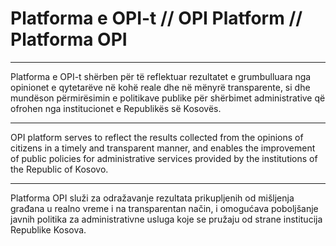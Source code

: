 # Platforma e OPI-t // OPI Platform // Platforma OPI

---

Platforma e OPI-t shërben për të reflektuar rezultatet e grumbulluara nga opinionet e qytetarëve në kohë reale dhe në mënyrë transparente, si dhe mundëson përmirësimin e politikave publike për shërbimet administrative që ofrohen nga institucionet e Republikës së Kosovës.

---

OPI platform serves to reflect the results collected from the opinions of citizens in a timely and transparent manner, and enables the improvement of public policies for administrative services provided by the institutions of the Republic of Kosovo.

---

Platforma OPI služi za odražavanje rezultata prikupljenih od mišljenja građana u realno vreme i na transparentan način, i omogućava poboljšanje javnih politika za administrativne usluga koje se pružaju od strane institucija Republike Kosova.
